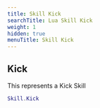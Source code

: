 ```yaml
---
title: Skill Kick
searchTitle: Lua Skill Kick
weight: 1
hidden: true
menuTitle: Skill Kick
---
```

## Kick

This represents a Kick Skill
```lua
Skill.Kick
```